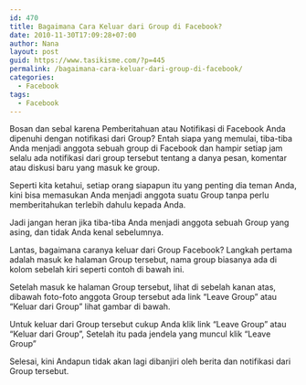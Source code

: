 ```yaml
---
id: 470
title: Bagaimana Cara Keluar dari Group di Facebook?
date: 2010-11-30T17:09:28+07:00
author: Nana
layout: post
guid: https://www.tasikisme.com/?p=445
permalink: /bagaimana-cara-keluar-dari-group-di-facebook/
categories:
  - Facebook
tags:
  - Facebook
---
```

Bosan dan sebal karena Pemberitahuan atau Notifikasi di Facebook Anda dipenuhi dengan notifikasi dari Group? Entah siapa yang memulai, tiba-tiba Anda menjadi anggota sebuah group di Facebook dan hampir setiap jam selalu ada notifikasi dari group tersebut tentang a danya pesan, komentar atau diskusi baru yang masuk ke group.

Seperti kita ketahui, setiap orang siapapun itu yang penting dia teman Anda, kini bisa memasukan Anda menjadi anggota suatu Group tanpa perlu memberitahukan terlebih dahulu kepada Anda.

Jadi jangan heran jika tiba-tiba Anda menjadi anggota sebuah Group yang asing, dan tidak Anda kenal sebelumnya.

Lantas, bagaimana caranya keluar dari Group Facebook? Langkah pertama adalah masuk ke halaman Group tersebut, nama group biasanya ada di kolom sebelah kiri seperti contoh di bawah ini.</p> 

Setelah masuk ke halaman Group tersebut, lihat di sebelah kanan atas, dibawah foto-foto anggota Group tersebut ada link “Leave Group” atau “Keluar dari Group” lihat gambar di bawah.</p> 

Untuk keluar dari Group tersebut cukup Anda klik link “Leave Group” atau “Keluar dari Group”, Setelah itu pada jendela yang muncul klik “Leave Group”</p> 

Selesai, kini Andapun tidak akan lagi dibanjiri oleh berita dan notifikasi dari Group tersebut.
